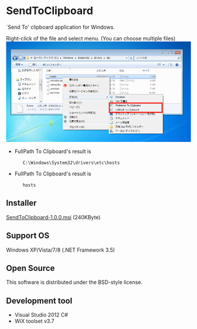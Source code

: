 SendToClipboard
=======================
`Send To' clipboard application for Windows.

Right-click of the file and select menu. (You can choose multiple files)
  ![How to use](./img/SendToClipboard.png)


- FullPath To Clipboard's result is

         C:\Windows\System32\drivers\etc\hosts

- FullPath To Clipboard's result is

         hosts

## Installer

[SendToClipboard-1.0.0.msi](https://s3-ap-northeast-1.amazonaws.com/sendtoclipboard/release/SendToClipboard-1.0.0.msi) (240KByte)

## Support OS

Windows XP/Vista/7/8 (.NET Framework 3.5)

## Open Source

This software is distributed under the BSD-style license.

## Development tool

- Visual Studio 2012 C#
- WiX toolset v3.7
